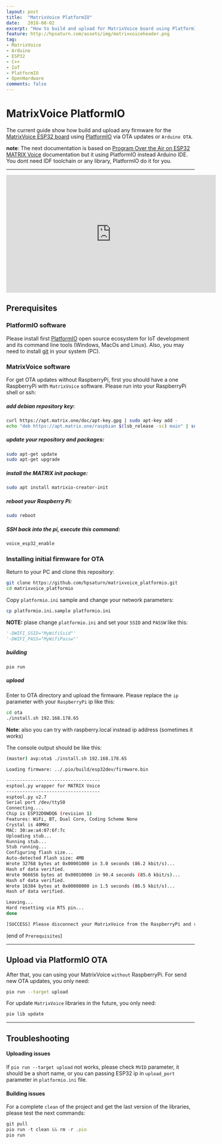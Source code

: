 ```yaml
---
layout: post
title:  "MatrixVoice PlatformIO"
date:   2018-08-02
excerpt: "How to build and upload for MatrixVoice board using PlatformIO"
feature: http://hpsaturn.com/assets/img/matrixvoiceheader.png
tag:
- MatrixVoice
- Arduino
- ESP32
- C++
- IoT
- PlatformIO
- OpenHardware
comments: false
---
```


# MatrixVoice PlatformIO

The current guide show how build and upload any firmware for the [MatrixVoice ESP32 board](https://www.matrix.one/products/voice) using [PlatformIO](https://platformio.org/) via OTA updates or `Arduino OTA`. 

**note**: The next documentation is based on [Program Over the Air on ESP32 MATRIX Voice](https://www.hackster.io/matrix-labs/program-over-the-air-on-esp32-matrix-voice-5e76bb) documentation but it using PlatformIO instead Arduino IDE. You dont need IDF toolchain or any library, PlatformIO do it for you.

---

<iframe width="560" height="315" src="https://www.youtube.com/embed/A_T4X2NtwiM" frameborder="0"></iframe>

## Prerequisites

### PlatformIO software

Please install first [PlatformIO](http://platformio.org/) open source ecosystem for IoT development and its command line tools (Windows, MacOs and Linux). Also, you may need to install [git](http://git-scm.com/) in your system (PC).


### MatrixVoice software

For get OTA updates without RaspberryPi, first you should have a one RaspberryPi with `MatrixVoice` software. Please run into your RaspberryPi shell or ssh:

##### add debian repository key:

```bash
curl https://apt.matrix.one/doc/apt-key.gpg | sudo apt-key add -
echo "deb https://apt.matrix.one/raspbian $(lsb_release -sc) main" | sudo tee /etc/apt/sources.list.d/matrixlabs.list
```

##### update your repository and packages:
```bash
sudo apt-get update
sudo apt-get upgrade
```
#####  install the MATRIX init package:
```bash
sudo apt install matrixio-creator-init
```
#####  reboot your Raspberry Pi:
```bash
sudo reboot
```
##### SSH back into the pi, execute this command:
```bash
voice_esp32_enable
```

### Installing initial firmware for OTA

Return to your PC and clone this repository:

```bash
git clone https://github.com/hpsaturn/matrixvoice_platformio.git
cd matrixvoice_platformio
```
Copy `platformio.ini` sample and change your network parameters:
```bash
cp platformio.ini.sample platformio.ini
```
**NOTE:** plase change `platformio.ini` and set your `SSID` and `PASSW` like this:

```python
'-DWIFI_SSID="MyWifiSsid"'
'-DWIFI_PASS="MyWifiPassw"'
```
##### building
```bash
pio run
```
##### upload

Enter to OTA directory and upload the firmware. Please replace the `ip` parameter with your `RaspberryPi` ip like this:

```bash
cd ota
./install.sh 192.168.178.65
```
**Note**: also you can try with raspberry.local instead ip address (sometimes it works)

The console output should be like this:
```bash
(master) avp:ota$ ./install.sh 192.168.178.65

Loading firmware: ../.pio/build/esp32dev/firmware.bin

-----------------------------------
esptool.py wrapper for MATRIX Voice
-----------------------------------
esptool.py v2.7
Serial port /dev/ttyS0
Connecting....
Chip is ESP32D0WDQ6 (revision 1)
Features: WiFi, BT, Dual Core, Coding Scheme None
Crystal is 40MHz
MAC: 30:ae:a4:07:6f:7c
Uploading stub...
Running stub...
Stub running...
Configuring flash size...
Auto-detected Flash size: 4MB
Wrote 32768 bytes at 0x00001000 in 3.0 seconds (86.2 kbit/s)...
Hash of data verified.
Wrote 966656 bytes at 0x00010000 in 90.4 seconds (85.6 kbit/s)...
Hash of data verified.
Wrote 16384 bytes at 0x00008000 in 1.5 seconds (86.5 kbit/s)...
Hash of data verified.

Leaving...
Hard resetting via RTS pin...
done

[SUCCESS] Please disconnect your MatrixVoice from the RaspberryPi and reconnect it alone for future OTA updates.
```
(end of `Prerequisites`)

---

## Upload via PlatformIO OTA

After that, you can using your MatrixVoice `without` RaspberryPi. For send new OTA updates, you only need:
```bash
pio run --target upload
```

For update `MatrixVoice` libraries in the future, you only need:
```bash
pio lib update
```

---

## Troubleshooting

#### Uploading issues

If `pio run --target upload` not works, please check `MVID` parameter, it should be a short name, or you can passing ESP32 ip in `upload_port` parameter in `platformio.ini` file.

#### Building issues

For a complete `clean` of the project and get the last version of the libraries, please test the next commands:

```javascript
git pull
pio run -t clean && rm -r .pio
pio run
```
